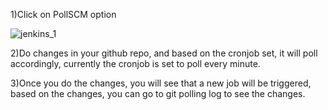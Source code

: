 1)Click on PollSCM option


![jenkins_1](https://user-images.githubusercontent.com/20787443/50553324-a4955080-0cdf-11e9-8ecf-02f8585c544d.PNG)

2)Do changes in your github repo, and based on the cronjob set, it will poll accordingly, currently the cronjob is set to poll every minute.

3)Once you do the changes, you will see that a new job will be triggered, based on the changes, you can go to git polling log to see the changes.



